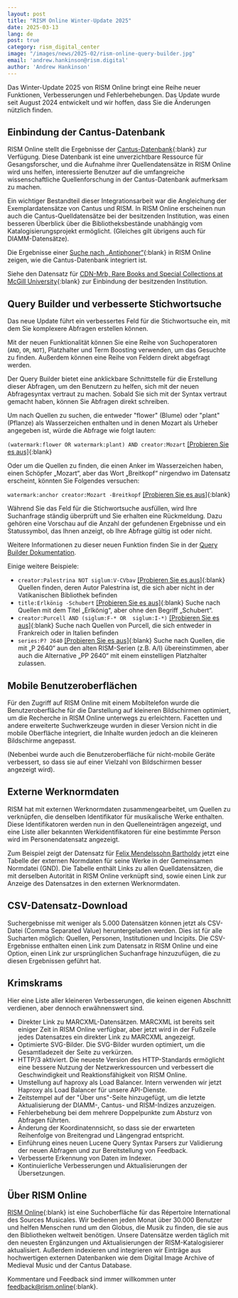 ```yaml
---
layout: post
title: "RISM Online Winter-Update 2025"
date: 2025-03-13
lang: de
post: true
category: rism_digital_center
image: "/images/news/2025-02/rism-online-query-builder.jpg"
email: 'andrew.hankinson@rism.digital'
author: 'Andrew Hankinson'
---
```


Das Winter-Update 2025 von RISM Online bringt eine Reihe neuer Funktionen, Verbesserungen und Fehlerbehebungen. Das Update wurde seit August 2024 entwickelt und wir hoffen, dass Sie die Änderungen nützlich finden.

## Einbindung der Cantus-Datenbank

RISM Online stellt die Ergebnisse der [Cantus-Datenbank](https://cantusdatabase.org){:blank} zur Verfügung. Diese Datenbank ist eine unverzichtbare Ressource für Gesangsforscher, und die Aufnahme ihrer Quellendatensätze in RISM Online wird uns helfen, interessierte Benutzer auf die umfangreiche wissenschaftliche Quellenforschung in der Cantus-Datenbank aufmerksam zu machen.

Ein wichtiger Bestandteil dieser Integrationsarbeit war die Angleichung der Exemplardatensätze von Cantus und RISM. In RISM Online erscheinen nun auch die Cantus-Quelldatensätze bei der besitzenden Institution, was einen besseren Überblick über die Bibliotheksbestände unabhängig vom Katalogisierungsprojekt ermöglicht. (Gleiches gilt übrigens auch für DIAMM-Datensätze).

Die Ergebnisse einer [Suche nach „Antiphoner“](https://rism.online/search?q=Antiphoner&amp;mode=sources&amp;page=1&amp;rows=20){:blank} in RISM Online zeigen, wie die Cantus-Datenbank integriert ist.

Siehe den Datensatz für [CDN-Mrb, Rare Books and Special Collections at McGill University](https://rism.online/institutions/51006283/sources){:blank} zur Einbindung der besitzenden Institution.

## Query Builder und verbesserte Stichwortsuche

Das neue Update führt ein verbessertes Feld für die Stichwortsuche ein, mit dem Sie komplexere Abfragen erstellen können.

Mit der neuen Funktionalität können Sie eine Reihe von Suchoperatoren (`AND`, `OR`, `NOT`), Platzhalter und Term Boosting verwenden, um das Gesuchte zu finden. Außerdem können eine Reihe von Feldern direkt abgefragt werden.

Der Query Builder bietet eine anklickbare Schnittstelle für die Erstellung dieser Abfragen, um den Benutzern zu helfen, sich mit der neuen Abfragesyntax vertraut zu machen. Sobald Sie sich mit der Syntax vertraut gemacht haben, können Sie Abfragen direkt schreiben.

Um nach Quellen zu suchen, die entweder "flower" (Blume) oder "plant" (Pflanze) als Wasserzeichen enthalten und in denen Mozart als Urheber angegeben ist, würde die Abfrage wie folgt lauten:

  `(watermark:flower OR watermark:plant) AND creator:Mozart` [\[Probieren Sie es aus\]](https://rism.online/search?q=(watermark:flower%20OR%20watermark:plant)%20AND%20creator:Mozart){:blank}

Oder um die Quellen zu finden, die einen Anker im Wasserzeichen haben, einen Schöpfer „Mozart“, aber das Wort „Breitkopf“ nirgendwo im Datensatz erscheint, könnten Sie Folgendes versuchen:

  `watermark:anchor creator:Mozart -Breitkopf`  [\[Probieren Sie es aus\]](https://rism.online/search?q=watermark:anchor%20creator:Mozart%20-Breitkopf){:blank}

Während Sie das Feld für die Stichwortsuche ausfüllen, wird Ihre Suchanfrage ständig überprüft und Sie erhalten eine Rückmeldung. Dazu gehören eine Vorschau auf die Anzahl der gefundenen Ergebnisse und ein Statussymbol, das Ihnen anzeigt, ob Ihre Abfrage gültig ist oder nicht.

Weitere Informationen zu dieser neuen Funktion finden Sie in der [Query Builder Dokumentation](https://rism.online/docs/query-builder/introduction/).

Einige weitere Beispiele:

 - `creator:Palestrina NOT siglum:V-CVbav` [\[Probieren Sie es aus\]](https://rism.online/search?q=creator:Palestrina%20NOT%20siglum:V-CVbav){:blank} Quellen finden, deren Autor Palestrina ist, die sich aber nicht in der Vatikanischen Bibliothek befinden
 - `title:Erlkönig -Schubert` [\[Probieren Sie es aus\]](https://rism.online/search?q=title:Erlkönig%20-Schubert){:blank} Suche nach Quellen mit dem Titel „Erlkönig“, aber ohne den Begriff „Schubert“.
 - `creator:Purcell AND (siglum:F-* OR  siglum:I-*)` [\[Probieren Sie es aus\]](https://rism.online/search?q=creator:Purcell%20AND%20(siglum:F-*%20OR%20siglum:I-*)){:blank} Suche nach Quellen von Purcell, die sich entweder in Frankreich oder in Italien befinden
 - `series:P? 2640` [\[Probieren Sie es aus\]](https://rism.online/search?q=series:P?%202640){:blank} Suche nach Quellen, die mit „P 2640“ aun den alten RISM-Serien (z.B. A/I) übereinstimmen, aber auch die Alternative „PP 2640“ mit einem einstelligen Platzhalter zulassen.

## Mobile Benutzeroberflächen

Für den Zugriff auf RISM Online mit einem Mobiltelefon wurde die Benutzeroberfläche für die Darstellung auf kleineren Bildschirmen optimiert, um die Recherche in RISM Online unterwegs zu erleichtern. Facetten und andere erweiterte Suchwerkzeuge wurden in dieser Version nicht in die mobile Oberfläche integriert, die Inhalte wurden jedoch an die kleineren Bildschirme angepasst.

(Nebenbei wurde auch die Benutzeroberfläche für nicht-mobile Geräte verbessert, so dass sie auf einer Vielzahl von Bildschirmen besser angezeigt wird).

## Externe Werknormdaten

RISM hat mit externen Werknormdaten zusammengearbeitet, um Quellen zu verknüpfen, die denselben Identifikator für musikalische Werke enthalten. Diese Identifikatoren werden nun in den Quelleneinträgen angezeigt, und eine Liste aller bekannten Werkidentifikatoren für eine bestimmte Person wird im Personendatensatz angezeigt.

Zum Beispiel zeigt der Datensatz für [Felix Mendelssohn Bartholdy](https://rism.online/people/88790) jetzt eine Tabelle der externen Normdaten für seine Werke in der Gemeinsamen Normdatei (GND). Die Tabelle enthält Links zu allen Quelldatensätzen, die mit derselben Autorität in RISM Online verknüpft sind, sowie einen Link zur Anzeige des Datensatzes in den externen Werknormdaten.

## CSV-Datensatz-Download

Suchergebnisse mit weniger als 5.000 Datensätzen können jetzt als CSV-Datei (Comma Separated Value) heruntergeladen werden. Dies ist für alle Sucharten möglich: Quellen, Personen, Institutionen und Incipits. Die CSV-Ergebnisse enthalten einen Link zum Datensatz in RISM Online und eine Option, einen Link zur ursprünglichen Suchanfrage hinzuzufügen, die zu diesen Ergebnissen geführt hat.

## Krimskrams

Hier eine Liste aller kleineren Verbesserungen, die keinen eigenen Abschnitt verdienen, aber dennoch erwähnenswert sind.

* Direkter Link zu MARCXML-Datensätzen. MARCXML ist bereits seit einiger Zeit in RISM Online verfügbar, aber jetzt wird in der Fußzeile jedes Datensatzes ein direkter Link zu MARCXML angezeigt.
* Optimierte SVG-Bilder. Die SVG-Bilder wurden optimiert, um die Gesamtladezeit der Seite zu verkürzen.
* HTTP/3 aktiviert. Die neueste Version des HTTP-Standards ermöglicht eine bessere Nutzung der Netzwerkressourcen und verbessert die Geschwindigkeit und Reaktionsfähigkeit von RISM Online.
* Umstellung auf haproxy als Load Balancer. Intern verwenden wir jetzt Haproxy als Load Balancer für unsere API-Dienste.
* Zeitstempel auf der "Über uns"-Seite hinzugefügt, um die letzte Aktualisierung der DIAMM-, Cantus- und RISM-Indizes anzuzeigen.
* Fehlerbehebung bei dem mehrere Doppelpunkte zum Absturz von Abfragen führten.
* Änderung der Koordinatennsicht, so dass sie der erwarteten Reihenfolge von Breitengrad und Längengrad entspricht.
* Einführung eines neuen Lucene Query Syntax Parsers zur Validierung der neuen Abfragen und zur Bereitstellung von Feedback.
* Verbesserte Erkennung von Daten im Indexer.
* Kontinuierliche Verbesserungen und Aktualisierungen der Übersetzungen.

## Über RISM Online

[RISM Online](https://rism.online){:blank} ist eine Suchoberfläche für das Répertoire International des Sources Musicales. Wir bedienen jeden Monat über 30.000 Benutzer und helfen Menschen rund um den Globus, die Musik zu finden, die sie aus den Bibliotheken weltweit benötigen. Unsere Datensätze werden täglich mit den neuesten Ergänzungen und Aktualisierungen der RISM-Katalogisierer aktualisiert. Außerdem indexieren und integrieren wir Einträge aus hochwertigen externen Datenbanken wie dem Digital Image Archive of Medieval Music und der Cantus Database.

Kommentare und Feedback sind immer willkommen unter [feedback@rism.online](mailto:feedback@rism.online){:blank}.
